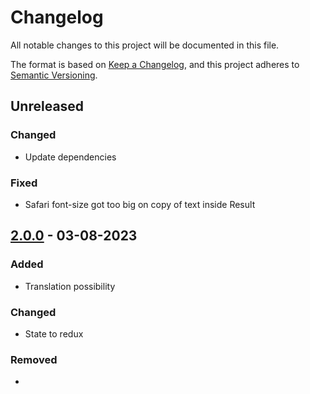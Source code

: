 # Changelog

All notable changes to this project will be documented in this file.

The format is based on [Keep a Changelog](https://keepachangelog.com/en/1.0.0/),
and this project adheres to [Semantic Versioning](https://semver.org/spec/v2.0.0.html).

## Unreleased

### Changed

- Update dependencies

### Fixed

- Safari font-size got too big on copy of text inside Result

## [2.0.0](https://github.com/ogdakke/salasanakone/commits/2.0.0) - 03-08-2023

### Added

- Translation possibility

### Changed

- State to redux

### Removed

-

